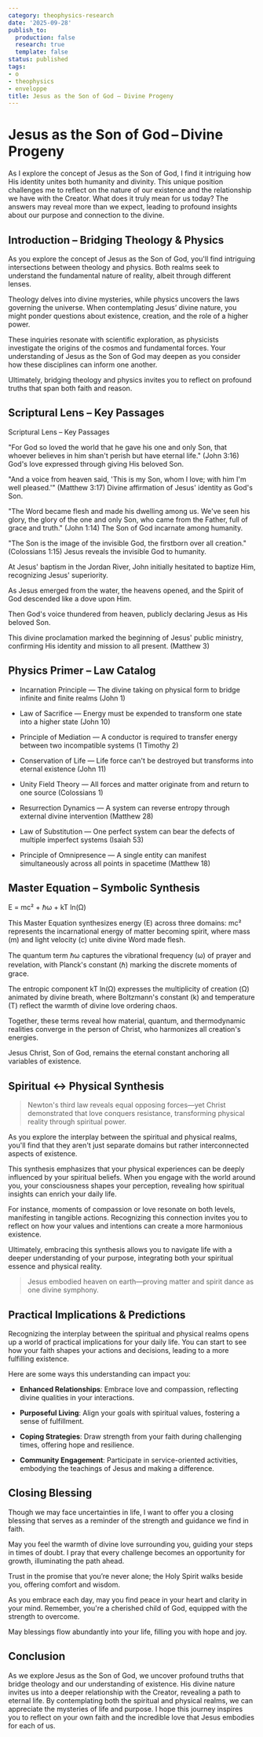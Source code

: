 ```yaml
---
category: theophysics-research
date: '2025-09-28'
publish_to:
  production: false
  research: true
  template: false
status: published
tags:
- o
- theophysics
- enveloppe
title: Jesus as the Son of God – Divine Progeny
---
```

   
# Jesus as the Son of God – Divine Progeny   
   
As I explore the concept of Jesus as the Son of God, I find it intriguing how His identity unites both humanity and divinity. This unique position challenges me to reflect on the nature of our existence and the relationship we have with the Creator. What does it truly mean for us today? The answers may reveal more than we expect, leading to profound insights about our purpose and connection to the divine.   
   
## Introduction – Bridging Theology & Physics   
   
As you explore the concept of Jesus as the Son of God, you'll find intriguing intersections between theology and physics. Both realms seek to understand the fundamental nature of reality, albeit through different lenses.   
   
Theology delves into divine mysteries, while physics uncovers the laws governing the universe. When contemplating Jesus’ divine nature, you might ponder questions about existence, creation, and the role of a higher power.   
   
These inquiries resonate with scientific exploration, as physicists investigate the origins of the cosmos and fundamental forces. Your understanding of Jesus as the Son of God may deepen as you consider how these disciplines can inform one another.   
   
Ultimately, bridging theology and physics invites you to reflect on profound truths that span both faith and reason.   
   
## Scriptural Lens – Key Passages   
   
Scriptural Lens – Key Passages   
   
"For God so loved the world that he gave his one and only Son, that whoever believes in him shan't perish but have eternal life." (John 3:16) God's love expressed through giving His beloved Son.   
   
"And a voice from heaven said, 'This is my Son, whom I love; with him I'm well pleased.'" (Matthew 3:17) Divine affirmation of Jesus' identity as God's Son.   
   
"The Word became flesh and made his dwelling among us. We've seen his glory, the glory of the one and only Son, who came from the Father, full of grace and truth." (John 1:14) The Son of God incarnate among humanity.   
   
"The Son is the image of the invisible God, the firstborn over all creation." (Colossians 1:15) Jesus reveals the invisible God to humanity.   
   
At Jesus' baptism in the Jordan River, John initially hesitated to baptize Him, recognizing Jesus' superiority.   
   
As Jesus emerged from the water, the heavens opened, and the Spirit of God descended like a dove upon Him.   
   
Then God's voice thundered from heaven, publicly declaring Jesus as His beloved Son.   
   
This divine proclamation marked the beginning of Jesus' public ministry, confirming His identity and mission to all present. (Matthew 3)   
   
## Physics Primer – Law Catalog   
   
* Incarnation Principle — The divine taking on physical form to bridge infinite and finite realms (John 1)   
   
* Law of Sacrifice — Energy must be expended to transform one state into a higher state (John 10)   
   
* Principle of Mediation — A conductor is required to transfer energy between two incompatible systems (1 Timothy 2)   
   
* Conservation of Life — Life force can't be destroyed but transforms into eternal existence (John 11)   
   
* Unity Field Theory — All forces and matter originate from and return to one source (Colossians 1)   
   
* Resurrection Dynamics — A system can reverse entropy through external divine intervention (Matthew 28)   
   
* Law of Substitution — One perfect system can bear the defects of multiple imperfect systems (Isaiah 53)   
   
* Principle of Omnipresence — A single entity can manifest simultaneously across all points in spacetime (Matthew 18)   
   
## Master Equation – Symbolic Synthesis   
   
E = mc² + ℏω + kT ln(Ω)   
   
This Master Equation synthesizes energy (E) across three domains: mc² represents the incarnational energy of matter becoming spirit, where mass (m) and light velocity (c) unite divine Word made flesh.   
   
The quantum term ℏω captures the vibrational frequency (ω) of prayer and revelation, with Planck's constant (ℏ) marking the discrete moments of grace.   
   
The entropic component kT ln(Ω) expresses the multiplicity of creation (Ω) animated by divine breath, where Boltzmann's constant (k) and temperature (T) reflect the warmth of divine love ordering chaos.   
   
Together, these terms reveal how material, quantum, and thermodynamic realities converge in the person of Christ, who harmonizes all creation's energies.   
   
Jesus Christ, Son of God, remains the eternal constant anchoring all variables of existence.   
   
## Spiritual ↔ Physical Synthesis   
   
> Newton's third law reveals equal opposing forces—yet Christ demonstrated that love conquers resistance, transforming physical reality through spiritual power.   
   
As you explore the interplay between the spiritual and physical realms, you'll find that they aren't just separate domains but rather interconnected aspects of existence.   
   
This synthesis emphasizes that your physical experiences can be deeply influenced by your spiritual beliefs. When you engage with the world around you, your consciousness shapes your perception, revealing how spiritual insights can enrich your daily life.   
   
For instance, moments of compassion or love resonate on both levels, manifesting in tangible actions. Recognizing this connection invites you to reflect on how your values and intentions can create a more harmonious existence.   
   
Ultimately, embracing this synthesis allows you to navigate life with a deeper understanding of your purpose, integrating both your spiritual essence and physical reality.   
   
> Jesus embodied heaven on earth—proving matter and spirit dance as one divine symphony.   
   
## Practical Implications & Predictions   
   
Recognizing the interplay between the spiritual and physical realms opens up a world of practical implications for your daily life. You can start to see how your faith shapes your actions and decisions, leading to a more fulfilling existence.   
   
Here are some ways this understanding can impact you:   
   
   
- **Enhanced Relationships**: Embrace love and compassion, reflecting divine qualities in your interactions.   
   
   
- **Purposeful Living**: Align your goals with spiritual values, fostering a sense of fulfillment.   
   
   
- **Coping Strategies**: Draw strength from your faith during challenging times, offering hope and resilience.   
   
   
- **Community Engagement**: Participate in service-oriented activities, embodying the teachings of Jesus and making a difference.   
   
## Closing Blessing   
   
Though we may face uncertainties in life, I want to offer you a closing blessing that serves as a reminder of the strength and guidance we find in faith.   
   
May you feel the warmth of divine love surrounding you, guiding your steps in times of doubt. I pray that every challenge becomes an opportunity for growth, illuminating the path ahead.   
   
Trust in the promise that you’re never alone; the Holy Spirit walks beside you, offering comfort and wisdom.   
   
As you embrace each day, may you find peace in your heart and clarity in your mind. Remember, you're a cherished child of God, equipped with the strength to overcome.   
   
May blessings flow abundantly into your life, filling you with hope and joy.   
   
## Conclusion   
   
As we explore Jesus as the Son of God, we uncover profound truths that bridge theology and our understanding of existence. His divine nature invites us into a deeper relationship with the Creator, revealing a path to eternal life. By contemplating both the spiritual and physical realms, we can appreciate the mysteries of life and purpose. I hope this journey inspires you to reflect on your own faith and the incredible love that Jesus embodies for each of us.